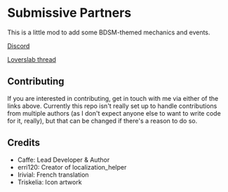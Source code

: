 ﻿# Submissive Partners

This is a little mod to add some BDSM-themed mechanics and events.

[Discord](https://discord.gg/FvqTR7u)

[Loverslab thread](https://www.loverslab.com/topic/151976-mod-ck3-submissive-partners/)

## Contributing

If you are interested in contributing, get in touch with me via either of the links above. Currently this repo isn't really set up to handle contributions from multiple authors (as I don't expect anyone else to want to write code for it, really), but that can be changed if there's a reason to do so.

## Credits

- Caffe: Lead Developer & Author
- erri120: Creator of localization_helper
- Irivial: French translation
- Triskelia: Icon artwork